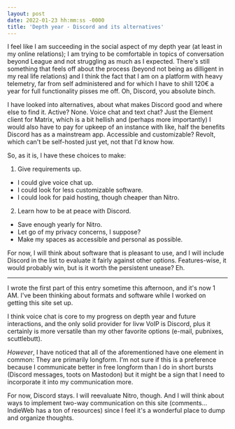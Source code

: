 ```yaml
---
layout: post
date: 2022-01-23 hh:mm:ss -0000
title: 'Depth year - Discord and its alternatives'
---
```


I feel like I am succeeding in the social aspect of my depth year (at least in my online relations); I am trying to be comfortable in topics of conversation beyond League and not struggling as much as I expected. There's still something that feels off about the process (beyond not being as dilligent in my real life relations) and I think the fact that I am on a platform with heavy telemetry, far from self administered and for which I have to shill 120€ a year for full functionality pisses me off. Oh, Discord, you absolute binch.


I have looked into alternatives, about what makes Discord good and where else to find it. Active? None. Voice chat and text chat? Just the Element client for Matrix, which is a bit hellish and (perhaps more importantly) I would also have to pay for upkeep of an instance with like, half the benefits Discord has as a mainstream app. Accessible and customizable? Revolt, which can't be self-hosted just yet, not that I'd know how.


So, as it is, I have these choices to make:


1. Give requirements up.
- I could give voice chat up.
- I could look for less customizable software.
- I could look for paid hosting, though cheaper than Nitro.


2. Learn how to be at peace with Discord.
- Save enough yearly for Nitro.
- Let go of my privacy concerns, I suppose?
- Make my spaces as accessible and personal as possible.

For now, I will think about software that is pleasant to use, and I will include Discord in the list to evaluate it fairly against other options. Features-wise, it would probably win, but is it worth the persistent unease? Eh.

---

I wrote the first part of this entry sometime this afternoon, and it's now 1 AM. I've been thinking about formats and software while I worked on getting this site set up.

I think voice chat is core to my progress on depth year and future interactions, and the only solid provider for livw VoIP is Discord, plus it certainly is more versatile than my other favorite options (e-mail, pubnixes, scuttlebutt). 


*However*, I have noticed that all of the aforementioned have one element in common: They are primarily longform. I'm not sure if this is a preference because I communicate better in free longform than I do in short bursts (Discord messages, toots on Mastodon) but it might be a sign that I need to incorporate it into my communication more.

For now, Discord stays. I will reevaluate Nitro, though. And I will think about ways to implement two-way communication on this site (comments... IndieWeb has a ton of resources) since I feel it's a wonderful place to dump and organize thoughts.